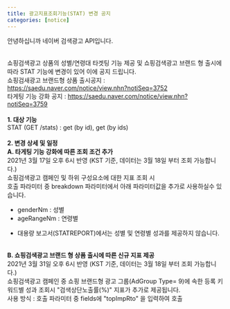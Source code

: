```yaml
---
title: 광고지표조회기능(STAT) 변경 공지
categories: [notice]
---
```

안녕하십니까 네이버 검색광고 API입니다. <br/><br/>

쇼핑검색광고 상품의 성별/연령대 타겟팅 기능 제공 및 쇼핑검색광고 브랜드 형 출시에 따라 STAT 기능에 변경이 있어 이에 공지 드립니다. <br/>
쇼핑검새광고 브랜드형 상품 출시공지 : https://saedu.naver.com/notice/view.nhn?notiSeq=3752<br/>
타게팅 기능 강화 공지 : https://saedu.naver.com/notice/view.nhn?notiSeq=3759<br/>
<br/>
**1. 대상 기능** <br/>
STAT (GET /stats) : get (by id), get (by ids)<br/>
<br/>
**2. 변경 상세 및 일정** <br/>
**A. 타게팅 기능 강화에 따른 조회 조건 추가** <br/>
2021년 3월 17일 오후 6시 반영 (KST 기준, 데이터는 3월 18일 부터 조회 가능합니다.)<br/>
쇼핑검색광고 캠페인 및 하위 구성요소에 대한 지표 조회 시 <br/>
호출 파라미터  중 breakdown 파라미터에서 아래 파라미터값을 추가로 사용하실수 있습니다.<br/>
- genderNm : 성별<br/>
- ageRangeNm : 연령별<br/>
* 대용량 보고서(STATREPORT)에서는 성별 및 연령별 성과를 제공하지 않습니다. <br/><br/>

**B. 쇼핑검색광고 브랜드 형 상품 출시에 따른 신규 지표 제공** <br/>
2021년 3월 31일 오후 6시 반영 (KST 기준, 데이터는 3월 18일 부터 조회 가능합니다.)<br/>
쇼핑검색광고 캠페인 중 쇼핑 브랜드형 광고 그룹(AdGroup Type= 9)에 속한 등록 키워드별 성과 조회시 "검색상단노출률(%)" 지표가 추가로 제공됩니다. <br/>
사용 방식 : 호출 파라미터  중 fields에 "topImpRto" 을 입력하여 호출 <br/>
